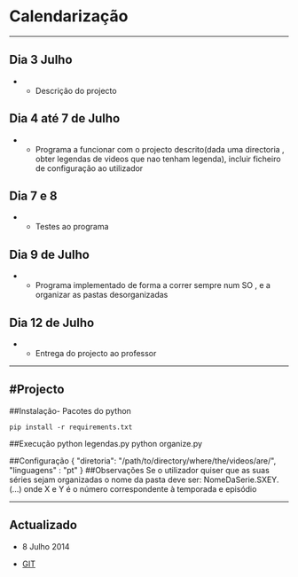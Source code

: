 # Calendarização
----
## Dia 3 Julho
*  - Descrição do projecto

## Dia 4 até 7 de Julho
* - Programa a funcionar com o projecto descrito(dada uma directoria , obter legendas de videos que nao tenham legenda), incluir ficheiro de configuração ao utilizador

## Dia 7 e 8
* - Testes ao programa

## Dia 9 de Julho
* - Programa implementado de forma a correr sempre num SO , e a organizar as pastas desorganizadas

## Dia 12 de Julho
* - Entrega do projecto ao professor

----



#Projecto
----
##Instalação- Pacotes do python

    pip install -r requirements.txt

##Execução
    python legendas.py
    python organize.py

##Configuração
    {
	"diretoria": "/path/to/directory/where/the/videos/are/",
	"linguagens" : "pt"
    }
##Observações
Se o utilizador quiser que as suas séries sejam organizadas o nome da pasta deve ser:
NomeDaSerie.SXEY.(...)
onde X e Y é o número correspondente à temporada e episódio

----

## Actualizado
* 8 Julho 2014

* [GIT](https://github.com/Carpinteiro/Python-Subtitles)
